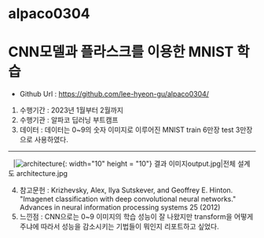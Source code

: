 # alpaco0304
 
# CNN모델과 플라스크를 이용한 MNIST 학습

- Github Url : <a>https://github.com/lee-hyeon-gu/alpaco0304/<a>

1. 수행기간 : 2023년 1월부터 2월까지
2. 수행기관 :  알파코 딥러닝 부트캠프
3. 데이터 : 데이터는 0\~9의 숫자 이미지로 이루어진 MNIST train 6만장 test 3만장으로 사용하였다. 
---


<img src=output.jpg: width="10"  height = "10">|![architecture](https://github.com/lee-hyeon-gu/alpaco0304/assets/149756412/2b214111-3ade-4b02-b4d3-aa388da5ded5){: width="10"  height = "10"}
결과 이미지output.jpg|전체 설계도 architecture.jpg

4. 참고문헌 : Krizhevsky, Alex, Ilya Sutskever, and Geoffrey E. Hinton. "Imagenet classification with deep convolutional neural networks." Advances in neural information processing systems 25 (2012)
5. 느낀점 : CNN으로는 0\~9 이미지의 학습 성능이 잘 나왔지만 transform을 어떻게 주냐에 따라서 성능을 감소시키는 기법들이 뭐인지 리포트하고 싶었다.
